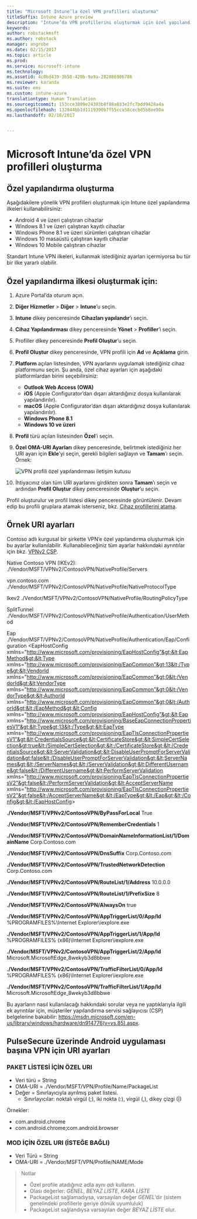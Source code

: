 ```yaml
---
title: "Microsoft Intune’la özel VPN profilleri oluşturma"
titleSuffix: Intune Azure preview
description: "Intune’da VPN profillerini oluşturmak için özel yapılandırmalar kullanın."
keywords: 
author: robstackmsft
ms.author: robstack
manager: angrobe
ms.date: 02/15/2017
ms.topic: article
ms.prod: 
ms.service: microsoft-intune
ms.technology: 
ms.assetid: 4c0bd439-3b58-420b-9a9a-282886986786
ms.reviewer: karanda
ms.suite: ems
ms.custom: intune-azure
translationtype: Human Translation
ms.sourcegitcommit: 153cce3809e24303b8f88a833e2fc7bdd9428a4a
ms.openlocfilehash: 132844bb1d1119390b7f55cca58cecbd5b8ee90a
ms.lasthandoff: 02/18/2017


---
```


# <a name="how-to-create-custom-vpn-profiles-in-microsoft-intune"></a>Microsoft Intune’da özel VPN profilleri oluşturma

## <a name="create-a-custom-configuration"></a>Özel yapılandırma oluşturma
Aşağıdakilere yönelik VPN profilleri oluşturmak için Intune özel yapılandırma ilkeleri kullanabilirsiniz:

* Android 4 ve üzeri çalıştıran cihazlar
* Windows 8.1 ve üzeri çalıştıran kayıtlı cihazlar
* Windows Phone 8.1 ve üzeri sürümleri çalıştıran cihazlar 
* Windows 10 masaüstü çalıştıran kayıtlı cihazlar 
* Windows 10 Mobile çalıştıran cihazlar

Standart Intune VPN ilkeleri, kullanmak istediğiniz ayarları içermiyorsa bu tür bir ilke yararlı olabilir.

## <a name="to-create-a-custom-configuration-policy"></a>Özel yapılandırma ilkesi oluşturmak için:

1. Azure Portal’da oturum açın.
2. **Diğer Hizmetler** > **Diğer** > **Intune**’u seçin.
3. **Intune** dikey penceresinde **Cihazları yapılandır**’ı seçin.
4. **Cihaz Yapılandırması** dikey penceresinde **Yönet** > **Profiller**’i seçin.
5. Profiller dikey penceresinde **Profil Oluştur**’u seçin.
6. **Profil Oluştur** dikey penceresinde, VPN profili için **Ad** ve **Açıklama** girin.
7. **Platform** açılan listesinden, VPN ayarlarını uygulamak istediğiniz cihaz platformunu seçin. Şu anda, özel cihaz ayarları için aşağıdaki platformlardan birini seçebilirsiniz:
    - **Outlook Web Access (OWA)**
    - **iOS** (Apple Configurator’dan dışarı aktardığınız dosya kullanılarak yapılandırılır).
    - **macOS** (Apple Configurator’dan dışarı aktardığınız dosya kullanılarak yapılandırılır).
    - **Windows Phone 8.1**
    - **Windows 10 ve üzeri**
6. **Profil** türü açılan listesinden **Özel**’i seçin.
7. **Özel OMA-URI Ayarları** dikey penceresinde, belirtmek istediğiniz her URI ayarı için **Ekle**’yi seçin, gerekli bilgileri sağlayın ve **Tamam**’ı seçin. Örnek:

   ![VPN profili özel yapılandırması iletişim kutusu](./media/Intune_Add_VPN_URI.png)

4.  İhtiyacınız olan tüm URI ayarlarını girdikten sonra **Tamam**’ı seçin ve ardından **Profil Oluştur** dikey penceresinde **Oluştur**’u seçin.

Profil oluşturulur ve profil listesi dikey penceresinde görüntülenir.
Devam edip bu profili gruplara atamak isterseniz, bkz. [Cihaz profillerini atama](how-to-assign-device-profiles.md).

## <a name="example-uri-settings"></a>Örnek URI ayarları

Contoso adlı kurgusal bir şirkette VPN’e özel yapılandırma oluşturmak için bu ayarlar kullanılabilir.
Kullanabileceğiniz tüm ayarlar hakkındaki ayrıntılar için bkz. [VPNv2 CSP](https://msdn.microsoft.com/en-us/library/windows/hardware/dn914776.aspx).

Native Contoso VPN (IKEv2): ./Vendor/MSFT/VPNv2/ContosoVPN/NativeProfile/Servers

vpn.contoso.com ./Vendor/MSFT/VPNv2/ContosoVPN/NativeProfile/NativeProtocolType

Ikev2 ./Vendor/MSFT/VPNv2/ContosoVPN/NativeProfile/RoutingPolicyType

SplitTunnel ./Vendor/MSFT/VPNv2/ContosoVPN/NativeProfile/Authentication/UserMethod

Eap ./Vendor/MSFT/VPNv2/ContosoVPN/NativeProfile/Authentication/Eap/Configuration &lt;EapHostConfig xmlns="http://www.microsoft.com/provisioning/EapHostConfig"&gt;&lt;EapMethod&gt;&lt;Type xmlns="http://www.microsoft.com/provisioning/EapCommon"&gt;13&lt;/Type&gt;&lt;VendorId xmlns="http://www.microsoft.com/provisioning/EapCommon"&gt;0&lt;/VendorId&gt;&lt;VendorType xmlns="http://www.microsoft.com/provisioning/EapCommon"&gt;0&lt;/VendorType&gt;&lt;AuthorId xmlns="http://www.microsoft.com/provisioning/EapCommon"&gt;0&lt;/AuthorId&gt;&lt;/EapMethod&gt;&lt;Config xmlns="http://www.microsoft.com/provisioning/EapHostConfig"&gt;&lt;Eap xmlns="http://www.microsoft.com/provisioning/BaseEapConnectionPropertiesV1"&gt;&lt;Type&gt;13&lt;/Type&gt;&lt;EapType xmlns="http://www.microsoft.com/provisioning/EapTlsConnectionPropertiesV1"&gt;&lt;CredentialsSource&gt;&lt;CertificateStore&gt;&lt;SimpleCertSelection&gt;true&lt;/SimpleCertSelection&gt;&lt;/CertificateStore&gt;&lt;/CredentialsSource&gt;&lt;ServerValidation&gt;&lt;DisableUserPromptForServerValidation&gt;false&lt;/DisableUserPromptForServerValidation&gt;&lt;ServerNames&gt;&lt;/ServerNames&gt;&lt;/ServerValidation&gt;&lt;DifferentUsername&gt;false&lt;/DifferentUsername&gt;&lt;PerformServerValidation xmlns="http://www.microsoft.com/provisioning/EapTlsConnectionPropertiesV2"&gt;false&lt;/PerformServerValidation&gt;&lt;AcceptServerName xmlns="http://www.microsoft.com/provisioning/EapTlsConnectionPropertiesV2"&gt;false&lt;/AcceptServerName&gt;&lt;/EapType&gt;&lt;/Eap&gt;&lt;/Config&gt;&lt;/EapHostConfig&gt;

**./Vendor/MSFT/VPNv2/ContosoVPN/ByPassForLocal** True

**./Vendor/MSFT/VPNv2/ContosoVPN/RememberCredentials** 1

**./Vendor/MSFT/VPNv2/ContosoVPN/DomainNameInformationList/1/DomainName** Corp.Contoso.com

**./Vendor/MSFT/VPNv2/ContosoVPN/DnsSuffix** Corp.Contoso.com

**./Vendor/MSFT/VPNv2/ContosoVPN/TrustedNetworkDetection** Corp.Contoso.com

**./Vendor/MSFT/VPNv2/ContosoVPN/RouteList/1/Address** 10.0.0.0

**./Vendor/MSFT/VPNv2/ContosoVPN/RouteList/1/PrefixSize** 8

**./Vendor/MSFT/VPNv2/ContosoVPN/AlwaysOn** true

**./Vendor/MSFT/VPNv2/ContosoVPN/AppTriggerList/0/App/Id** %PROGRAMFILES%\Internet Explorer\iexplore.exe

**./Vendor/MSFT/VPNv2/ContosoVPN/AppTriggerList/1/App/Id** %PROGRAMFILES% (x86)\Internet Explorer\iexplore.exe

**./Vendor/MSFT/VPNv2/ContosoVPN/AppTriggerList/2/App/Id** Microsoft.MicrosoftEdge_8wekyb3d8bbwe

**./Vendor/MSFT/VPNv2/ContosoVPN/TrafficFilterList/0/App/Id** %PROGRAMFILES% (x86)\Internet Explorer\iexplore.exe

**./Vendor/MSFT/VPNv2/ContosoVPN/TrafficFilterList/1/App/Id** Microsoft.MicrosoftEdge_8wekyb3d8bbwe

Bu ayarların nasıl kullanılacağı hakkındaki sorular veya ne yaptıklarıyla ilgili ek ayrıntılar için, müşteriler yapılandırma servisi sağlayıcısı (CSP) belgelerine bakabilir: https://msdn.microsoft.com/en-us/library/windows/hardware/dn914776(v=vs.85).aspx.

## <a name="uri-settings-for-android-per-app-vpn-on-pulsesecure"></a>PulseSecure üzerinde Android uygulaması başına VPN için URI ayarları
### <a name="custom-uri-for-package-list"></a>PAKET LİSTESİ İÇİN ÖZEL URI
-  Veri türü = String
-  OMA-URI = ./Vendor/MSFT/VPN/Profile/Name/PackageList
-  Değer = Sınırlayıcıyla ayrılmış paket listesi.
   - Sınırlayıcılar:  noktalı virgül (;), iki nokta (:), virgül (,), dikey çizgi (|)

Örnekler:
- com.android.chrome
- com.android.chrome;com.android.browser

### <a name="custom-uri-for-mode-optional"></a>MOD İÇİN ÖZEL URI (İSTEĞE BAĞLI)
- Veri Türü = String
- OMA-URI = ./Vendor/MSFT/VPN/Profile/NAME/Mode

> Notlar
> - Özel profile atadığınız adla aynı *adı* kullanın.
> - Olası değerler: *GENEL*, *BEYAZ LİSTE*, *KARA LİSTE*
> - PackageList sağlamadıysa, varsayılan değer *GENEL*’dir (sistem genelindeki profillerle geriye dönük uyumluluk)
> - PackageList sağlandıysa varsayılan değer *BEYAZ LİSTE* olur.




